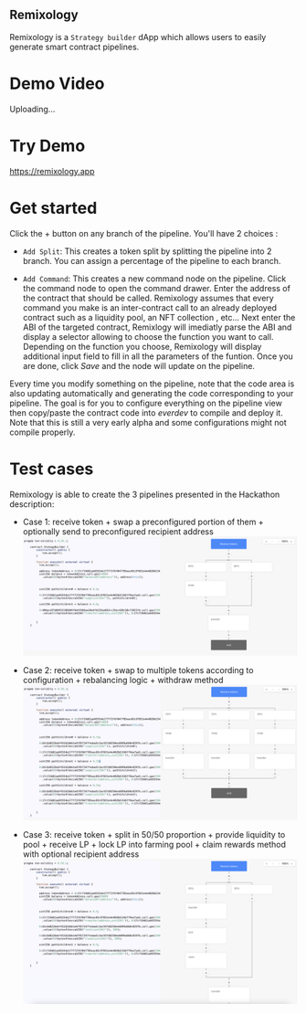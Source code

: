 ## Remixology

Remixology is a `Strategy builder` dApp which allows users to easily generate smart contract pipelines.

# Demo Video

Uploading...

# Try Demo

https://remixology.app

# Get started

Click the + button on any branch of the pipeline. You'll have 2 choices :

- `Add Split`: This creates a token split by splitting the pipeline into 2 branch. You can assign a percentage of the pipeline to each branch.

- `Add Command`: This creates a new command node on the pipeline. Click the command node to open the command drawer. Enter the address of the contract that should be called. Remixology assumes that every command you make is an inter-contract call to an already deployed contract such as a liquidity pool, an NFT collection , etc... Next enter the ABI of the targeted contract, Remixlogy will imediatly parse the ABI and display a selector allowing to choose the function you want to call. Depending on the function you choose, Remixology will display additional input field to fill in all the parameters of the funtion. Once you are done, click *Save* and the node will update on the pipeline.

Every time you modify something on the pipeline, note that the code area is also updating automatically and generating the code corresponding to your pipeline. The goal is for you to configure everything on the pipeline view then copy/paste the contract code into *everdev* to compile and deploy it. Note that this is still a very early alpha and some configurations might not compile properly.

# Test cases

Remixology is able to create the 3 pipelines presented in the Hackathon description:

- Case 1: receive token + swap a preconfigured portion of them + optionally send to preconfigured recipient address
![](./public/flow1.png)

- Case 2: receive token + swap to multiple tokens according to configuration + rebalancing logic + withdraw method
![](./public/flow2.png)

- Case 3: receive token + split in 50/50 proportion + provide liquidity to pool + receive LP + lock LP into farming pool + claim rewards method with optional recipient address
![](./public/flow3.png)
